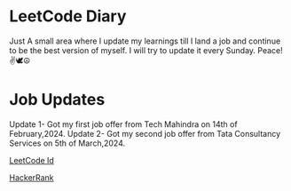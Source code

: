 # LeetCode Diary
Just A small area where I update my learnings till I land a job and continue to be the best version of myself.
I will try to update it every Sunday.
Peace!✌️🕊️☮️

# Job Updates
Update 1- Got my first job offer from Tech Mahindra on 14th of February,2024.
Update 2- Got my second job offer from Tata Consultancy Services on 5th of March,2024.

[LeetCode Id](https://leetcode.com/HorizonChaser12/)

[HackerRank](https://www.hackerrank.com/profile/Suryakant12)
